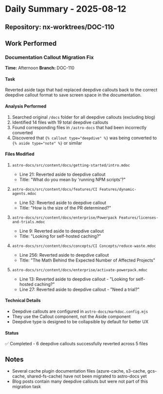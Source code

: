 # Daily Summary - 2025-08-12

## Repository: nx-worktrees/DOC-110

## Work Performed

### Documentation Callout Migration Fix
**Time:** Afternoon
**Branch:** DOC-110

#### Task
Reverted aside tags that had replaced deepdive callouts back to the correct deepdive callout format to save screen space in the documentation.

#### Analysis Performed
1. Searched original `/docs` folder for all deepdive callouts (excluding blog)
2. Identified 14 files with 19 total deepdive callouts
3. Found corresponding files in `/astro-docs` that had been incorrectly converted
4. Discovered that `{% callout type="deepdive" %}` was being converted to `{% aside type="note" %}` or similar

#### Files Modified
1. `astro-docs/src/content/docs/getting-started/intro.mdoc`
   - Line 21: Reverted aside to deepdive callout
   - Title: "What do you mean by 'running NPM scripts'?"

2. `astro-docs/src/content/docs/features/CI Features/dynamic-agents.mdoc`
   - Line 52: Reverted aside to deepdive callout
   - Title: "How is the size of the PR determined?"

3. `astro-docs/src/content/docs/enterprise/Powerpack Features/licenses-and-trials.mdoc`
   - Line 9: Reverted aside to deepdive callout
   - Title: "Looking for self-hosted caching?"

4. `astro-docs/src/content/docs/concepts/CI Concepts/reduce-waste.mdoc`
   - Line 256: Reverted aside to deepdive callout
   - Title: "The Math Behind the Expected Number of Affected Projects"

5. `astro-docs/src/content/docs/enterprise/activate-powerpack.mdoc`
   - Line 13: Reverted aside to deepdive callout - "Looking for self-hosted caching?"
   - Line 27: Reverted aside to deepdive callout - "Need a trial?"

#### Technical Details
- Deepdive callouts are configured in `astro-docs/markdoc.config.mjs`
- They use the Callout component, not the Aside component
- Deepdive type is designed to be collapsible by default for better UX

#### Status
✅ Completed - 6 deepdive callouts successfully reverted across 5 files

## Notes
- Several cache plugin documentation files (azure-cache, s3-cache, gcs-cache, shared-fs-cache) have not been migrated to astro-docs yet
- Blog posts contain many deepdive callouts but were not part of this migration task